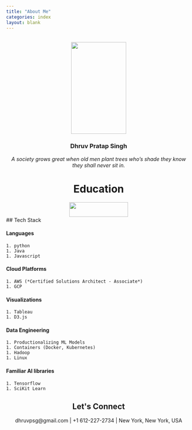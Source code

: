 ```yaml
---
title: "About Me"
categories: index
layout: blank
---
```

<br/>
<div align="center">
  <img src="./../../../assets/images/dhruv_blue.png" height="250" width="150"/>
  <h3>Dhruv Pratap Singh</h3>
  <i>A society grows great when old men plant trees who’s shade they know they shall never sit in.</i>
</div>

<div align="center">
  <h1>Education</h1>

  <img src="./../../../assets/images/umn.png" height="40" width="160" />
</div>

<main class="archive">
  <article>
  ## Tech Stack

  #### Languages
    1. python
    1. Java
    1. Javascript

  #### Cloud Platforms
    1. AWS (*Certified Solutions Architect - Associate*)
    1. GCP

  #### Visualizations
    1. Tableau
    1. D3.js

  #### Data Engineering
    1. Productionalizing ML Models
    1. Containers (Docker, Kubernetes)
    1. Hadoop
    1. Linux

  #### Familiar AI libraries
    1. Tensorflow
    1. SciKit Learn
  </article>

  <article>
  <h1 align="center">
    Let's Connect
  </h1>
  <div align="center">
      dhruvpsg@gmail.com | +1 612-227-2734 | New York, New York, USA
  </div>
  </article>
</main>
